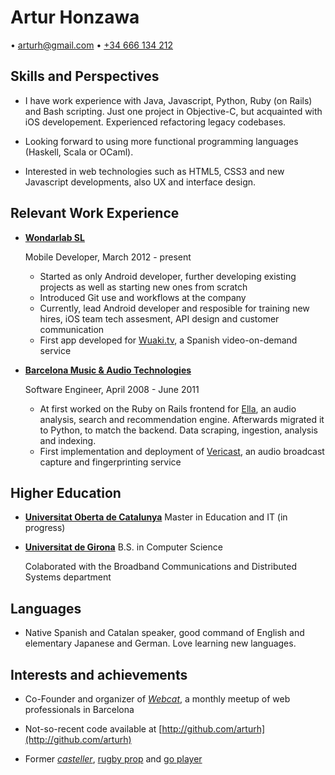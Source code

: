 Artur Honzawa 
===============

• [arturh@gmail.com](mailto:arturh@gmail.com)
• [+34 666 134 212](tel:+34666134212)

Skills and Perspectives
-----------------------

*   I have work experience with Java, Javascript, Python, Ruby (on Rails) and Bash scripting.
Just one project in Objective-C, but acquainted with iOS developement. Experienced refactoring legacy codebases.

*   Looking forward to using more functional programming languages (Haskell, Scala or OCaml).

*   Interested in web technologies such as HTML5, CSS3 and new Javascript developments, also UX and interface design.



Relevant Work Experience
---------------

*   **[Wondarlab SL](http://www.wondarlab.com/)**

    Mobile Developer, March 2012 - present

    -   Started as only Android developer, further developing existing projects as well as starting new ones from scratch
    -   Introduced Git use and workflows at the company
    -   Currently,
        lead Android developer
        and resposible for
        training new hires,
        iOS team tech assesment,
        API design
        and
        customer communication
    -   First app developed for [Wuaki.tv](https://wuaki.tv/pages/android),
        a Spanish video-on-demand service

*   **[Barcelona Music & Audio Technologies](http://www.bmat.com/)**

    Software Engineer, April 2008 - June 2011

    -   At first worked on the Ruby on Rails frontend for [Ella](http://www.bmat.com/products/ella/), an audio analysis, search and recommendation engine.
    Afterwards migrated it to Python, to match the backend.
    Data scraping, ingestion, analysis and indexing.
    -   First implementation and deployment of [Vericast](http://www.bmat.com/products/vericast/), an audio broadcast capture and fingerprinting service

Higher Education
---------

*   **[Universitat Oberta de Catalunya](http://www.uoc.edu/portal/en/index.html)**
    Master in Education and IT (in progress)

*   **[Universitat de Girona](http://www.udg.edu)**
    B.S. in Computer Science

    Colaborated with the Broadband Communications and Distributed Systems department

Languages
---------

*   Native Spanish and Catalan speaker, good command of English and elementary Japanese and German. Love learning new languages.

Interests and achievements
--------------------------

*   Co-Founder and organizer of _[Webcat](http://lanyrd.com/guides/webcat/past/)_,
a monthly meetup of web professionals in Barcelona

*   Not-so-recent code available at [http://github.com/arturh](http://github.com/arturh)

*   Former
    _[casteller](http://en.wikipedia.org/wiki/Castell)_,
    [rugby prop](http://en.wikipedia.org/wiki/Rugby_union) and
    [go player](http://en.wikipedia.org/wiki/Go_(game))

